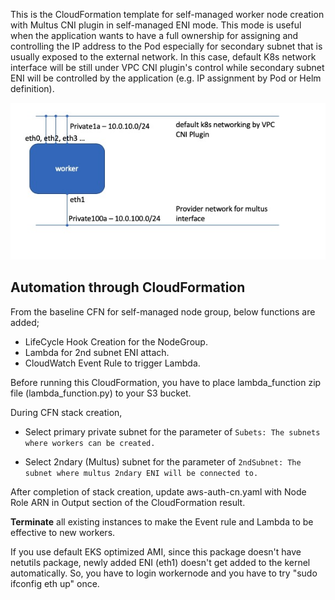 This is the CloudFormation template for self-managed worker node creation with Multus CNI plugin in self-managed ENI mode. This mode is useful when the application wants to have a full ownership for assigning and controlling the IP address to the Pod especially for secondary subnet that is usually exposed to the external network. In this case, default K8s network interface will be still under VPC CNI plugin's control while secondary subnet ENI will be controlled by the application (e.g. IP assignment by Pod or Helm definition). 

![image-20200424115637436](image-20200424115637436.jpg)

## Automation through CloudFormation

From the baseline CFN for self-managed node group, below functions are added;

* LifeCycle Hook Creation for the NodeGroup.
* Lambda for 2nd subnet ENI attach. 
* CloudWatch Event Rule to trigger Lambda. 



Before running this CloudFormation, you have to place lambda_function zip file (lambda_function.py) to your S3 bucket. 



During CFN stack creation, 

* Select primary private subnet for the parameter of `Subets: The subnets where workers can be created.` 

* Select 2ndary (Multus) subnet for the parameter of `2ndSubnet: The subnet where multus 2ndary ENI will be connected to.`



After completion of stack creation, update aws-auth-cn.yaml with Node Role ARN in Output section of the CloudFormation result. 

**Terminate** all existing instances to make the Event rule and Lambda to be effective to new workers. 

If you use default EKS optimized AMI, since this package doesn't have netutils package, newly added ENI (eth1) doesn't get added to the kernel automatically. So, you have to login workernode and you have to try "sudo ifconfig eth up" once.  
